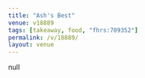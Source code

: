 ```yaml
---
title: "Ash's Best"
venue: v18889
tags: [takeaway, food, "fhrs:709352"]
permalink: /v/18889/
layout: venue
---
```

null